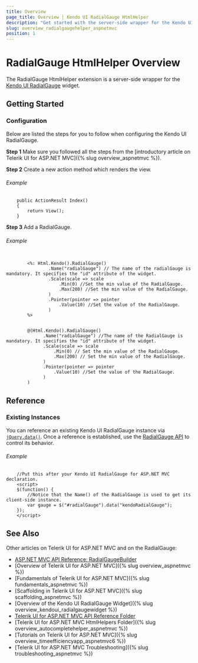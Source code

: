 ```yaml
---
title: Overview
page_title: Overview | Kendo UI RadialGauge HtmlHelper
description: "Get started with the server-side wrapper for the Kendo UI RadialGauge widget for ASP.NET MVC."
slug: overview_radialgaugehelper_aspnetmvc
position: 1
---
```


# RadialGauge HtmlHelper Overview

The RadialGauge HtmlHelper extension is a server-side wrapper for the [Kendo UI RadialGauge](/api/javascript/dataviz/ui/radialgauge) widget.

## Getting Started

### Configuration

Below are listed the steps for you to follow when configuring the Kendo UI RadialGauge.

**Step 1** Make sure you followed all the steps from the [introductory article on Telerik UI for ASP.NET MVC]({% slug overview_aspnetmvc %}).

**Step 2** Create a new action method which renders the view.

###### Example

        public ActionResult Index()
        {
            return View();
        }

**Step 3** Add a RadialGauge.

###### Example

```tab-ASPX

        <%: Html.Kendo().RadialGauge()
                .Name("radialGauge") // The name of the radialGauge is mandatory. It specifies the "id" attribute of the widget.
                .Scale(scale => scale
                    .Min(0) //Set the min value of the RadialGauge.
                    .Max(200) //Set the min value of the RadialGauge.
                )
                .Pointer(pointer => pointer
                    .Value(10) //Set the value of the RadialGauge.
                )
        %>
```
```tab-Razor

        @(Html.Kendo().RadialGauge()
              .Name("radialGauge") //The name of the RadialGauge is mandatory. It specifies the "id" attribute of the widget.
              .Scale(scale => scale
                  .Min(0) // Set the min value of the RadialGauge.
                  .Max(200) // Set the min value of the RadialGauge.
              )
              .Pointer(pointer => pointer
                  .Value(10) //Set the value of the RadialGauge.
              )
        )
```

## Reference

### Existing Instances

You can reference an existing Kendo UI RadialGauge instance via [`jQuery.data()`](http://api.jquery.com/jQuery.data/). Once a reference is established, use the [RadialGauge API](/api/javascript/dataviz/ui/radialgauge#methods) to control its behavior.

###### Example

        //Put this after your Kendo UI RadialGauge for ASP.NET MVC declaration.
        <script>
        $(function() {
            //Notice that the Name() of the RadialGauge is used to get its client-side instance.
            var gauge = $("#radialGauge").data("kendoRadialGauge");
        });
        </script>

## See Also

Other articles on Telerik UI for ASP.NET MVC and on the RadialGauge:

* [ASP.NET MVC API Reference: RadialGaugeBuilder](/api/aspnet-mvc/Kendo.Mvc.UI.Fluent/RadialGaugeBuilder)
* [Overview of Telerik UI for ASP.NET MVC]({% slug overview_aspnetmvc %})
* [Fundamentals of Telerik UI for ASP.NET MVC]({% slug fundamentals_aspnetmvc %})
* [Scaffolding in Telerik UI for ASP.NET MVC]({% slug scaffolding_aspnetmvc %})
* [Overview of the Kendo UI RadialGauge Widget]({% slug overview_kendoui_radialgaugewidget %})
* [Telerik UI for ASP.NET MVC API Reference Folder](/api/aspnet-mvc/Kendo.Mvc/AggregateFunction)
* [Telerik UI for ASP.NET MVC HtmlHelpers Folder]({% slug overview_autocompletehelper_aspnetmvc %})
* [Tutorials on Telerik UI for ASP.NET MVC]({% slug overview_timeefficiencyapp_aspnetmvc6 %})
* [Telerik UI for ASP.NET MVC Troubleshooting]({% slug troubleshooting_aspnetmvc %})
